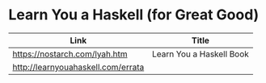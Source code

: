 # Learn You a Haskell (for Great Good)


|          Link                      | Title                        |
|------------------------------------|------------------------------|
| https://nostarch.com/lyah.htm      | Learn You a Haskell Book     |      
| http://learnyouahaskell.com/errata |                              |
